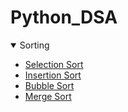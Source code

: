 # Python_DSA

<details open>
<summary>Sorting</summary>

- [Selection Sort](https://github.com/Pravesh22/Python-_DSA/blob/master/sorting/selection_sort.py)
- [Insertion Sort](https://github.com/Pravesh22/Python-_DSA/blob/master/sorting/insertion_sort.py)
- [Bubble Sort](https://github.com/Pravesh22/Python-_DSA/blob/master/sorting/bubble_sort.py)
- [Merge Sort](https://github.com/Pravesh22/Python-_DSA/blob/master/sorting/merge_sort.py)

</details>

